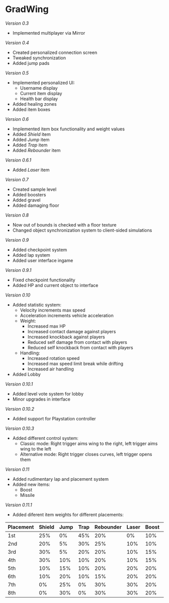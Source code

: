 # GradWing

*Version 0.3*
- Implemented multiplayer via Mirror

*Version 0.4*
- Created personalized connection screen
- Tweaked synchronization
- Added jump pads

*Version 0.5*
- Implemented personalized UI:
  - Username display
  - Current item display
  - Health bar display
- Added healing zones
- Added item boxes

*Version 0.6*
- Implemented item box functionality and weight values
- Added _Shield_ item
- Added _Jump_ item
- Added _Trap_ item
- Added _Rebounder_ item

*Version 0.6.1*
- Added _Laser_ item

*Version 0.7*
- Created sample level
- Added boosters
- Added gravel
- Added damaging floor

*Version 0.8*
- Now out of bounds is checked with a floor texture
- Changed object synchronization system to client-sided simulations

*Version 0.9*
- Added checkpoint system
- Added lap system
- Added user interface ingame

*Version 0.9.1*
- Fixed checkpoint functionality
- Added HP and current object to interface

*Version 0.10*
- Added statistic system:
	- Velocity increments max speed
	- Acceleration increments vehicle acceleration
	- Weight:
		- Increased max HP
		- Increased contact damage against players
		- Increased knockback against players
		- Reduced self damage from contact with players
		- Reduced self knockback from contact with players
	- Handling:
		- Increased rotation speed
		- Increased max speed limit break while drifting
		- Increased air handling
- Added Lobby

*Version 0.10.1*
- Added level vote system for lobby
- Minor upgrades in interface

*Version 0.10.2*
- Added support for Playstation controller

*Version 0.10.3*
- Added different control system:
	- Classic mode: Right trigger aims wing to the right, left trigger aims wing to the left
	- Alternative mode: Right trigger closes curves, left trigger opens them
	
*Version 0.11*
- Added rudimentary lap and placement system
- Added new items:
	- Boost
	- Missile

*Version 0.11.1*
- Added diferent item weights for different placements:

|Placement|Shield|Jump|Trap|Rebounder|Laser|Boost|Missile|
|---------|------|----|----|---------|-----|-----|-------|
|1st      |25%   |0%  |45% |20%      |0%   |10%  |0%     |
|2nd      |20%   |5%  |30% |25%      |10%  |10%  |0%     |
|3rd      |30%   |5%  |20% |20%      |10%  |15%  |0%     |
|4th      |30%   |10% |10% |20%      |10%  |15%  |5%     |
|5th      |10%   |15% |10% |20%      |20%  |20%  |5%     |
|6th      |10%   |20% |10% |15%      |20%  |20%  |5%     |
|7th      |0%    |25% |0%  |30%      |30%  |20%  |10%    |
|8th      |0%    |30% |0%  |30%      |30%  |20%  |5%     |